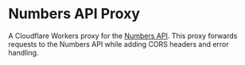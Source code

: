 # Numbers API Proxy

A Cloudflare Workers proxy for the [Numbers API](http://numbersapi.com/). This proxy forwards requests to the Numbers API while adding CORS headers and error handling.
